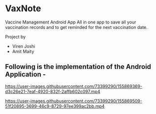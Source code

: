 # VaxNote
Vaccine Management Android App 
All in one app to save all your vaccination records and to get reminded for the next vaccination date.

Project by 
- Viren Joshi
- Amit Maity

## Following is the implementation of the Android Application - 



https://user-images.githubusercontent.com/73399290/155869369-d3c26e21-7eaf-4920-832f-2affb602c097.mp4



https://user-images.githubusercontent.com/73399290/155869509-51f20895-3699-46c9-8729-97ee399ac2bb.mp4


